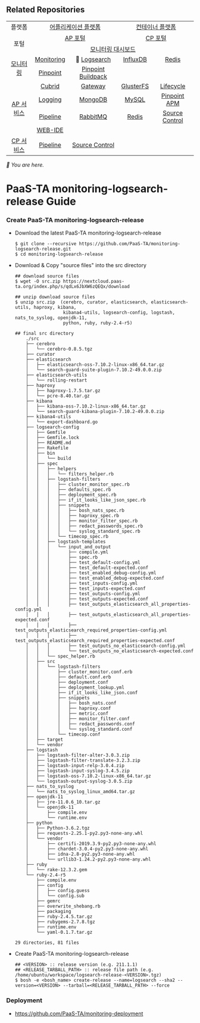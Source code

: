 ## Related Repositories

<table>
  <tr>
    <td colspan=2 align=center>플랫폼</td>
    <td colspan=2 align=center><a href="https://github.com/PaaS-TA/paasta-deployment">어플리케이션 플랫폼</a></td>
    <td colspan=2 align=center><a href="https://github.com/PaaS-TA/paas-ta-container-platform">컨테이너 플랫폼</a></td>
  </tr>
  <tr>
    <td colspan=2 rowspan=2 align=center>포털</td>
    <td colspan=2 align=center><a href="https://github.com/PaaS-TA/portal-deployment">AP 포털</a></td>
    <td colspan=2 align=center><a href="https://github.com/PaaS-TA/container-platform-portal-release">CP 포털</a></td>
  </tr>
  <tr align=center>
    <td colspan=4><a href="https://github.com/PaaS-TA/monitoring-dashboard-source">모니터링 대시보드</a></td>
  </tr>
  <tr align=center>
    <td rowspan=2 colspan=2><a href="https://github.com/PaaS-TA/monitoring-deployment">모니터링</a></td>
    <td><a href="https://github.com/PaaS-TA/monitoring-dashboard-release">Monitoring</a></td>
    <td>🚩 <a href="https://github.com/PaaS-TA/monitoring-logsearch-release">Logsearch</a></td>
    <td><a href="https://github.com/PaaS-TA/monitoring-influxdb-release">InfluxDB</a></td>
    <td><a href="https://github.com/PaaS-TA/monitoring-redis-release">Redis</a></td>
  </tr>
  <tr align=center>
    <td><a href="https://github.com/PaaS-TA/monitoring-pinpoint-release">Pinpoint</td>
    <td><a href="https://github.com/PaaS-TA/monitoring-pinpoint-buildpack">Pinpoint Buildpack</td>
    <td></td>
    <td></td>
  </tr>
  </tr>
  <tr align=center>
    <td rowspan=4 colspan=2><a href="https://github.com/PaaS-TA/service-deployment">AP 서비스</a></td>
    <td><a href="https://github.com/PaaS-TA/PAAS-TA-CUBRID-RELEASE">Cubrid</a></td>
    <td><a href="https://github.com/PaaS-TA/PAAS-TA-API-GATEWAY-SERVICE-RELEASE">Gateway</a></td>
    <td><a href="https://github.com/PaaS-TA/PAAS-TA-GLUSTERFS-RELEASE">GlusterFS</a></td>
    <td><a href="https://github.com/PaaS-TA/PAAS-TA-APP-LIFECYCLE-SERVICE-RELEASE">Lifecycle</a></td>
  </tr>
  <tr align=center>
    <td><a href="https://github.com/PaaS-TA/PAAS-TA-LOGGING-SERVICE-RELEASE">Logging</a></td>
    <td><a href="https://github.com/PaaS-TA/PAAS-TA-MONGODB-SHARD-RELEASE">MongoDB</a></td>
    <td><a href="https://github.com/PaaS-TA/PAAS-TA-MYSQL-RELEASE">MySQL</a></td>
    <td><a href="https://github.com/PaaS-TA/PAAS-TA-PINPOINT-RELEASE">Pinpoint APM</a></td>
  </tr>
  <tr align=center>
    <td><a href="https://github.com/PaaS-TA/PAAS-TA-DELIVERY-PIPELINE-RELEASE">Pipeline</a></td>
    <td align=center><a href="https://github.com/PaaS-TA/rabbitmq-release">RabbitMQ</a></td>
    <td><a href="https://github.com/PaaS-TA/PAAS-TA-ON-DEMAND-REDIS-RELEASE">Redis</a></td>
    <td><a href="https://github.com/PaaS-TA/PAAS-TA-SOURCE-CONTROL-RELEASE">Source Control</a></td>
  </tr>
  <tr align=center>
    <td><a href="https://github.com/PaaS-TA/PAAS-TA-WEB-IDE-RELEASE-NEW">WEB-IDE</a></td>
    <td></td>
    <td></td>
    <td></td>
  </tr>
  <tr align=center>
    <td rowspan=1 colspan=2><a href="https://github.com/PaaS-TA/paas-ta-container-platform-deployment">CP 서비스</a></td>
    <td><a href="https://github.com/PaaS-TA/container-platform-pipeline-release">Pipeline</a></td>
    <td><a href="https://github.com/PaaS-TA/container-platform-source-control-release">Source Control</a></td>
    <td></td>
    <td></td>
  </tr>
</table>
<i>🚩 You are here.</i>

# PaaS-TA monitoring-logsearch-release Guide

### Create PaaS-TA monitoring-logsearch-release
  - Download the latest PaaS-TA monitoring-logsearch-release
    ```   
    $ git clone --recursive https://github.com/PaaS-TA/monitoring-logsearch-release.git
    $ cd monitoring-logsearch-release   
    ```   
  - Download & Copy "source files" into the src directory    
    ```   
    ## download source files    
    $ wget -O src.zip https://nextcloud.paas-ta.org/index.php/s/qdLx6JbXW6zQEQx/download
    
    ## unzip download source files    
    $ unzip src.zip  (cerebro, curator, elasticsearch, elasticsearch-utils, haproxy, kibana, 
			          kibana4-utils, logsearch-config, logstash, nats_to_syslog, openjdk-11, 
					  python, ruby, ruby-2.4-r5)

    ## final src directory
		./src
		├── cerebro
		│   └── cerebro-0.8.5.tgz
		├── curator
		├── elasticsearch
		│   ├── elasticsearch-oss-7.10.2-linux-x86_64.tar.gz
		│   └── search-guard-suite-plugin-7.10.2-49.0.0.zip
		├── elasticsearch-utils
		│   └── rolling-restart
		├── haproxy
		│   ├── haproxy-1.7.5.tar.gz
		│   └── pcre-8.40.tar.gz
		├── kibana
		│   ├── kibana-oss-7.10.2-linux-x86_64.tar.gz
		│   └── search-guard-kibana-plugin-7.10.2-49.0.0.zip
		├── kibana4-utils
		│   └── export-dashboard.go
		├── logsearch-config
		│   ├── Gemfile
		│   ├── Gemfile.lock
		│   ├── README.md
		│   ├── Rakefile
		│   ├── bin
		│   │   └── build
		│   ├── spec
		│   │   ├── helpers
		│   │   │   └── filters_helper.rb
		│   │   ├── logstash-filters
		│   │   │   ├── cluster_monitor_spec.rb
		│   │   │   ├── defaults_spec.rb
		│   │   │   ├── deployment_spec.rb
		│   │   │   ├── if_it_looks_like_json_spec.rb
		│   │   │   ├── snippets
		│   │   │   │   ├── bosh_nats_spec.rb
		│   │   │   │   ├── haproxy_spec.rb
		│   │   │   │   ├── monitor_filter_spec.rb
		│   │   │   │   ├── redact_passwords_spec.rb
		│   │   │   │   └── syslog_standard_spec.rb
		│   │   │   └── timecop_spec.rb
		│   │   ├── logstash-templates
		│   │   │   └── input_and_output
		│   │   │       ├── compile.yml
		│   │   │       ├── spec.rb
		│   │   │       ├── test_default-config.yml
		│   │   │       ├── test_default-expected.conf
		│   │   │       ├── test_enabled_debug-config.yml
		│   │   │       ├── test_enabled_debug-expected.conf
		│   │   │       ├── test_inputs-config.yml
		│   │   │       ├── test_inputs-expected.conf
		│   │   │       ├── test_outputs-config.yml
		│   │   │       ├── test_outputs-expected.conf
		│   │   │       ├── test_outputs_elasticsearch_all_properties-config.yml
		│   │   │       ├── test_outputs_elasticsearch_all_properties-expected.conf
		│   │   │       ├── test_outputs_elasticsearch_required_properties-config.yml
		│   │   │       ├── test_outputs_elasticsearch_required_properties-expected.conf
		│   │   │       ├── test_outputs_no_elasticsearch-config.yml
		│   │   │       └── test_outputs_no_elasticsearch-expected.conf
		│   │   └── spec_helper.rb
		│   ├── src
		│   │   └── logstash-filters
		│   │       ├── cluster_monitor.conf.erb
		│   │       ├── default.conf.erb
		│   │       ├── deployment.conf
		│   │       ├── deployment_lookup.yml
		│   │       ├── if_it_looks_like_json.conf
		│   │       ├── snippets
		│   │       │   ├── bosh_nats.conf
		│   │       │   ├── haproxy.conf
		│   │       │   ├── metric.conf
		│   │       │   ├── monitor_filter.conf
		│   │       │   ├── redact_passwords.conf
		│   │       │   └── syslog_standard.conf
		│   │       └── timecop.conf
		│   ├── target
		│   └── vendor
		├── logstash
		│   ├── logstash-filter-alter-3.0.3.zip
		│   ├── logstash-filter-translate-3.2.3.zip
		│   ├── logstash-input-relp-3.0.4.zip
		│   ├── logstash-input-syslog-3.4.5.zip
		│   ├── logstash-oss-7.10.2-linux-x86_64.tar.gz
		│   └── logstash-output-syslog-3.0.5.zip
		├── nats_to_syslog
		│   └── nats_to_syslog_linux_amd64.tar.gz
		├── openjdk-11
		│   ├── jre-11.0.6_10.tar.gz
		│   └── openjdk-11
		│       ├── compile.env
		│       └── runtime.env
		├── python
		│   ├── Python-3.6.2.tgz
		│   ├── requests-2.25.1-py2.py3-none-any.whl
		│   └── vendor
		│       ├── certifi-2019.3.9-py2.py3-none-any.whl
		│       ├── chardet-3.0.4-py2.py3-none-any.whl
		│       ├── idna-2.8-py2.py3-none-any.whl
		│       └── urllib3-1.24.2-py2.py3-none-any.whl
		├── ruby
		│   └── rake-12.3.2.gem
		└── ruby-2.4-r5
			├── compile.env
			├── config
			│   ├── config.guess
			│   └── config.sub
			├── gemrc
			├── overwrite_shebang.rb
			├── packaging
			├── ruby-2.4.5.tar.gz
			├── rubygems-2.7.8.tgz
			├── runtime.env
			└── yaml-0.1.7.tar.gz

	29 directories, 81 files

    ```  
  - Create PaaS-TA monitoring-logsearch-release 
    ```   
    ## <VERSION> :: release version (e.g. 211.1.1)   
    ## <RELEASE_TARBALL_PATH> :: release file path (e.g. /home/ubuntu/workspace/logsearch-release-<VERSION>.tgz)    
    $ bosh -e <bosh_name> create-release --name=logsearch --sha2 --version=<VERSION> --tarball=<RELEASE_TARBALL_PATH> --force   
    ```    
### Deployment
- https://github.com/PaaS-TA/monitoring-deployment   

